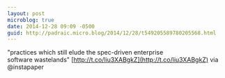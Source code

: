```yaml
---
layout: post
microblog: true
date: 2014-12-28 09:09 -0500
guid: http://padraic.micro.blog/2014/12/28/t549205589780205568.html
---
```

"practices which still elude the spec-driven enterprise software wastelands" [http://t.co/liu3XABgkZ](http://t.co/liu3XABgkZ) via @instapaper
